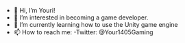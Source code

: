 - 👋 Hi, I’m Youri!
- 👀 I’m interested in becoming a game developer.
- 🌱 I’m currently learning how to use the Unity game engine
- 📫 How to reach me: 
-Twitter: @Your1405Gaming

